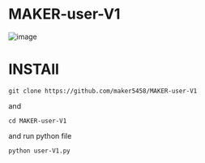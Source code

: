 # MAKER-user-V1
![image](https://github.com/maker5458/MAKER-user-V1/assets/142690894/c2a82816-fad4-443d-ad6f-df67421bdf75)

# INSTAll
```
git clone https://github.com/maker5458/MAKER-user-V1
```
and
```
cd MAKER-user-V1
```
and run python file
```
python user-V1.py
```

